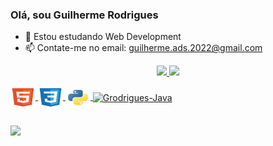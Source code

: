 ### Olá, sou Guilherme Rodrigues 

- 🌱 Estou estudando Web Development
- 📫 Contate-me no email: guilherme.ads.2022@gmail.com

<div align="center">
  <a href="https://github.com/grodriguesADS">
  <img height="180em" src="https://github-readme-stats.vercel.app/api?username=grodriguesADS&show_icons=true&theme=dark&include_all_commits=true&count_private=true"/>
  <img height="180em" src="https://github-readme-stats.vercel.app/api/top-langs/?username=grodriguesADS&layout=compact&langs_count=7&theme=dark"/>
</div>
  
  <div style="display: inline_block"><br>
  <img align="center" alt="Grodrigues-HTML" height="30" width="40" src="https://raw.githubusercontent.com/devicons/devicon/master/icons/html5/html5-original.svg">
  <img align="center" alt="Grodrigues-CSS" height="30" width="40" src="https://raw.githubusercontent.com/devicons/devicon/master/icons/css3/css3-original.svg">
  <img align="center" alt="Grodrigues-Python" height="30" width="40" src="https://raw.githubusercontent.com/devicons/devicon/master/icons/python/python-original.svg">
  <img align="center" alt="Grodrigues-Java" height="30" width="40" src="https://cdn.jsdelivr.net/gh/devicons/devicon/icons/java/java-original.svg" />
</div>

##
  
  <div> 
  <a href="https://www.linkedin.com/in/guilherme-rodrigues-684813222/" target="_blank"><img src="https://img.shields.io/badge/-LinkedIn-%230077B5?style=for-the-badge&logo=linkedin&logoColor=white" target="_blank"></a> 
 
</div>
